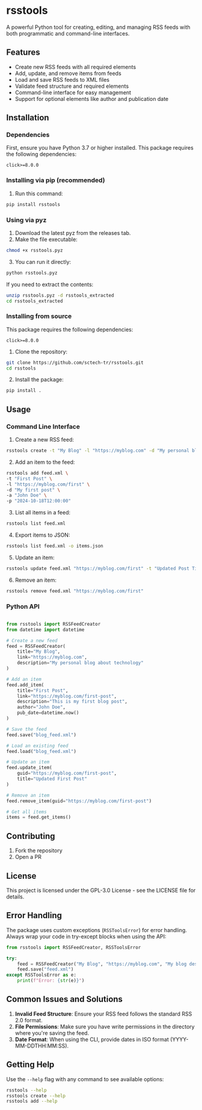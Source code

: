 # rsstools

A powerful Python tool for creating, editing, and managing RSS feeds with both programmatic and command-line interfaces.

## Features

- Create new RSS feeds with all required elements
- Add, update, and remove items from feeds
- Load and save RSS feeds to XML files
- Validate feed structure and required elements
- Command-line interface for easy management
- Support for optional elements like author and publication date

## Installation

### Dependencies

First, ensure you have Python 3.7 or higher installed. This package requires the following dependencies:

```
click>=8.0.0
```

### Installing via pip (recommended)

1. Run this command:
```bash
pip install rsstools
```

### Using via pyz

1. Download the latest pyz from the releases tab.
2. Make the file executable:
```bash
chmod +x rsstools.pyz
```
3. You can run it directly:
```bash
python rsstools.pyz
```

If you need to extract the contents:
```bash
unzip rsstools.pyz -d rsstools_extracted
cd rsstools_extracted
```

### Installing from source

This package requires the following dependencies:
```
click>=8.0.0
```

1. Clone the repository:
```bash
git clone https://github.com/sctech-tr/rsstools.git
cd rsstools
```

2. Install the package:
```bash
pip install .
```

## Usage

### Command Line Interface

1. Create a new RSS feed:
```bash
rsstools create -t "My Blog" -l "https://myblog.com" -d "My personal blog" -o feed.xml
```

2. Add an item to the feed:
```bash
rsstools add feed.xml \
-t "First Post" \
-l "https://myblog.com/first" \
-d "My first post" \
-a "John Doe" \
-p "2024-10-18T12:00:00"
```

3. List all items in a feed:
```bash
rsstools list feed.xml
```

4. Export items to JSON:
```bash
rsstools list feed.xml -o items.json
```

5. Update an item:
```bash
rsstools update feed.xml "https://myblog.com/first" -t "Updated Post Title"
```

6. Remove an item:
```bash
rsstools remove feed.xml "https://myblog.com/first"
```

### Python API

```python

from rsstools import RSSFeedCreator
from datetime import datetime

# Create a new feed
feed = RSSFeedCreator(
    title="My Blog",
    link="https://myblog.com",
    description="My personal blog about technology"
)

# Add an item
feed.add_item(
    title="First Post",
    link="https://myblog.com/first-post",
    description="This is my first blog post",
    author="John Doe",
    pub_date=datetime.now()
)

# Save the feed
feed.save("blog_feed.xml")

# Load an existing feed
feed.load("blog_feed.xml")

# Update an item
feed.update_item(
    guid="https://myblog.com/first-post",
    title="Updated First Post"
)

# Remove an item
feed.remove_item(guid="https://myblog.com/first-post")

# Get all items
items = feed.get_items()
```

## Contributing

1. Fork the repository
2. Open a PR

## License

This project is licensed under the GPL-3.0 License - see the LICENSE file for details.

## Error Handling

The package uses custom exceptions (`RSSToolsError`) for error handling. Always wrap your code in try-except blocks when using the API:

```python
from rsstools import RSSFeedCreator, RSSToolsError

try:
    feed = RSSFeedCreator("My Blog", "https://myblog.com", "My blog description")
    feed.save("feed.xml")
except RSSToolsError as e:
    print(f"Error: {str(e)}")
```

## Common Issues and Solutions

1. **Invalid Feed Structure**: Ensure your RSS feed follows the standard RSS 2.0 format.
2. **File Permissions**: Make sure you have write permissions in the directory where you're saving the feed.
3. **Date Format**: When using the CLI, provide dates in ISO format (YYYY-MM-DDTHH:MM:SS).

## Getting Help

Use the `--help` flag with any command to see available options:
```bash
rsstools --help
rsstools create --help
rsstools add --help
```